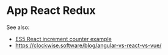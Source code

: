 # App React Redux

See also:
- [ES5 React increment counter example](https://codepen.io/kanekotic/pen/LxbJNJ)
- https://clockwise.software/blog/angular-vs-react-vs-vue/
